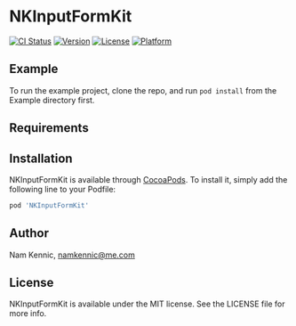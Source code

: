# NKInputFormKit

[![CI Status](http://img.shields.io/travis/kennic/NKInputFormKit.svg?style=flat)](https://travis-ci.org/kennic/NKInputFormKit)
[![Version](https://img.shields.io/cocoapods/v/NKInputFormKit.svg?style=flat)](http://cocoapods.org/pods/NKInputFormKit)
[![License](https://img.shields.io/cocoapods/l/NKInputFormKit.svg?style=flat)](http://cocoapods.org/pods/NKInputFormKit)
[![Platform](https://img.shields.io/cocoapods/p/NKInputFormKit.svg?style=flat)](http://cocoapods.org/pods/NKInputFormKit)

## Example

To run the example project, clone the repo, and run `pod install` from the Example directory first.

## Requirements

## Installation

NKInputFormKit is available through [CocoaPods](http://cocoapods.org). To install
it, simply add the following line to your Podfile:

```ruby
pod 'NKInputFormKit'
```

## Author

Nam Kennic, namkennic@me.com

## License

NKInputFormKit is available under the MIT license. See the LICENSE file for more info.
